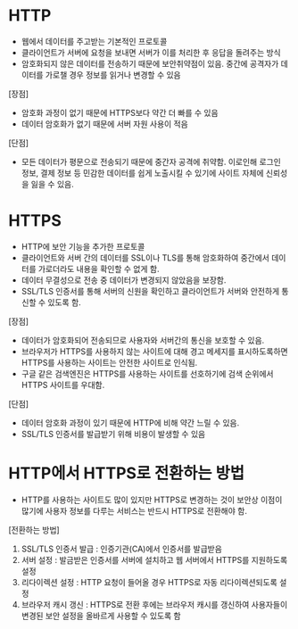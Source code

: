 # HTTP
- 웹에서 데이터를 주고받는 기본적인 프로토콜
- 클라이언트가 서버에 요청을 보내면 서버가 이를 처리한 후 응답을 돌려주는 방식
- 암호화되지 않은 데이터를 전송하기 때문에 보안취약점이 있음. 중간에 공격자가 데이터를 가로챌 경우 정보를 읽거나 변경할 수 있음

[장점]
- 암호화 과정이 없기 때문에 HTTPS보다 약간 더 빠를 수 있음
- 데이터 암호화가 없기 때문에 서버 자원 사용이 적음

[단점]
- 모든 데이터가 평문으로 전송되기 때문에 중간자 공격에 취약함. 이로인해 로그인 정보, 결제 정보 등 민감한 데이터를 쉽게 노출시킬 수 있기에 사이트 자체에 신뢰성을 잃을 수 있음.

# HTTPS
- HTTP에 보안 기능을 추가한 프로토콜
- 클라이언트와 서버 간의 데이터를 SSL이나 TLS를 통해 암호화하여 중간에서 데이터를 가로더라도 내용을 확인할 수 없게 함.
- 데이터 무결성으로 전송 중 데이터가 변경되지 않았음을 보장함.
- SSL/TLS 인증서를 통해 서버의 신원을 확인하고 클라이언트가 서버와 안전하게 통신할 수 있도록 함.

[장점]
- 데이터가 암호화되어 전송되므로 사용자와 서버간의 통신을 보호할 수 있음.
- 브라우저가 HTTPS를 사용하지 않는 사이트에 대해 경고 메세지를 표시하도록하면 HTTPS를 사용하는 사이트는 안전한 사이트로 인식됨.
- 구글 같은 검색엔진은 HTTPS를 사용하는 사이트를 선호하기에 검색 순위에서 HTTPS 사이트를 우대함.

[단점]
- 데이터 암호화 과정이 있기 때문에 HTTP에 비해 약간 느릴 수 있음.
- SSL/TLS 인증서를 발급받기 위해 비용이 발생할 수 있음

# HTTP에서 HTTPS로 전환하는 방법
- HTTP를 사용하는 사이트도 많이 있지만 HTTPS로 변경하는 것이 보안상 이점이 많기에 사용자 정보를 다루는 서비스는 반드시 HTTPS로 전환해야 함.

[전환하는 방법]
1. SSL/TLS 인증서 발급 : 인증기관(CA)에서 인증서를 발급받음
2. 서버 설정 : 발금받은 인증서를 서버에 설치하고 웹 서버에서 HTTPS를 지원하도록 설정
3. 리다이렉션 설정 : HTTP 요청이 들어올 경우 HTTPS로 자동 리다이렉션되도록 설정
4. 브라우저 캐시 갱신 : HTTPS로 전환 후에는 브라우저 캐시를 갱신하여 사용자들이 변경된 보안 설정을 올바르게 사용할 수 있도록 함